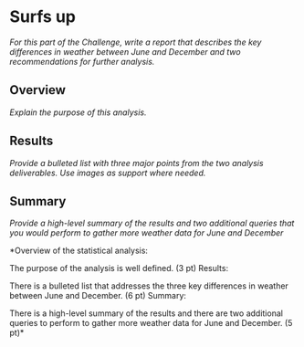 # Surfs up

*For this part of the Challenge, write a report that describes the key differences in weather between June and December and two recommendations for further analysis.*

## Overview
*Explain the purpose of this analysis.*

## Results
*Provide a bulleted list with three major points from the two analysis deliverables. Use images as support where needed.*

## Summary
*Provide a high-level summary of the results and two additional queries that you would perform to gather more weather data for June and December*



*Overview of the statistical analysis:

The purpose of the analysis is well defined. (3 pt)
Results:

There is a bulleted list that addresses the three key differences in weather between June and December. (6 pt)
Summary:

There is a high-level summary of the results and there are two additional queries to perform to gather more weather data for June and December. (5 pt)*




